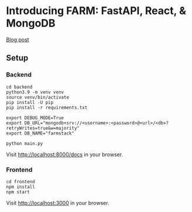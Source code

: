 Introducing FARM: FastAPI, React, & MongoDB
===

[Blog post](https://www.mongodb.com/developer/how-to/FARM-Stack-FastAPI-React-MongoDB/)

Setup
---

### Backend

```shell
cd backend
python3.9 -m venv venv
source venv/bin/activate
pip install -U pip
pip install -r requirements.txt

export DEBUG_MODE=True
export DB_URL="mongodb+srv://<username>:<password>@<url>/<db>?retryWrites=true&w=majority"
export DB_NAME="farmstack"

python main.py
```

Visit <http://localhost:8000/docs> in your browser.

### Frontend

```shell
cd frontend
npm install
npm start
```

Visit <http://localhost:3000> in your browser.
